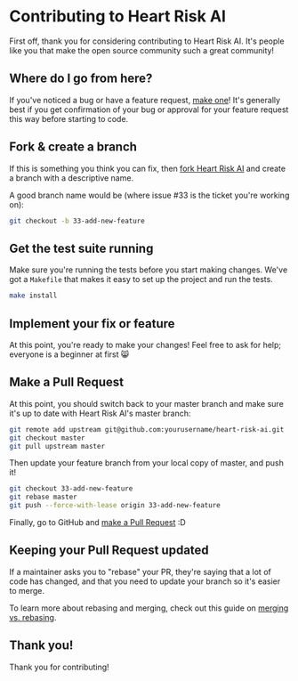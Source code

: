 # Contributing to Heart Risk AI

First off, thank you for considering contributing to Heart Risk AI. It's people like you that make the open source community such a great community!

## Where do I go from here?

If you've noticed a bug or have a feature request, [make one](https://github.com/JuanInfante122/heart-risk-ai-model.git/issues/new)! It's generally best if you get confirmation of your bug or approval for your feature request this way before starting to code.

## Fork & create a branch

If this is something you think you can fix, then [fork Heart Risk AI](https://github.com/JuanInfante122/heart-risk-ai-model.git/fork) and create a branch with a descriptive name.

A good branch name would be (where issue #33 is the ticket you're working on):

```bash
git checkout -b 33-add-new-feature
```

## Get the test suite running

Make sure you're running the tests before you start making changes. We've got a `Makefile` that makes it easy to set up the project and run the tests.

```bash
make install
```

## Implement your fix or feature

At this point, you're ready to make your changes! Feel free to ask for help; everyone is a beginner at first :smile_cat:

## Make a Pull Request

At this point, you should switch back to your master branch and make sure it's up to date with Heart Risk AI's master branch:

```bash
git remote add upstream git@github.com:yourusername/heart-risk-ai.git
git checkout master
git pull upstream master
```

Then update your feature branch from your local copy of master, and push it!

```bash
git checkout 33-add-new-feature
git rebase master
git push --force-with-lease origin 33-add-new-feature
```

Finally, go to GitHub and [make a Pull Request](https://github.com/JuanInfante122/heart-risk-ai-model.git/compare) :D

## Keeping your Pull Request updated

If a maintainer asks you to "rebase" your PR, they're saying that a lot of code has changed, and that you need to update your branch so it's easier to merge.

To learn more about rebasing and merging, check out this guide on [merging vs. rebasing](https://www.atlassian.com/git/tutorials/merging-vs-rebasing).

## Thank you!

Thank you for contributing!